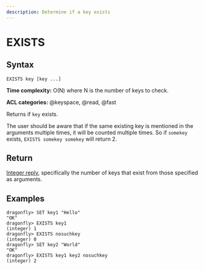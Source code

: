 ```yaml
---
description: Determine if a key exists
---
```


# EXISTS

## Syntax

    EXISTS key [key ...]

**Time complexity:** O(N) where N is the number of keys to check.

**ACL categories:** @keyspace, @read, @fast

Returns if `key` exists.

The user should be aware that if the same existing key is mentioned in the arguments multiple times, it will be counted multiple times. So if `somekey` exists, `EXISTS somekey somekey` will return 2.

## Return

[Integer reply](https://redis.io/docs/reference/protocol-spec/#integers), specifically the number of keys that exist from those specified as arguments.

## Examples

```shell
dragonfly> SET key1 "Hello"
"OK"
dragonfly> EXISTS key1
(integer) 1
dragonfly> EXISTS nosuchkey
(integer) 0
dragonfly> SET key2 "World"
"OK"
dragonfly> EXISTS key1 key2 nosuchkey
(integer) 2
```
